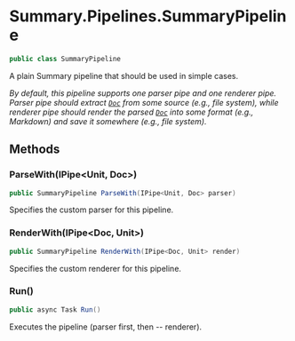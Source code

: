 # Summary.Pipelines.SummaryPipeline
```cs
public class SummaryPipeline
```

A plain Summary pipeline that should be used in simple cases.

_By default, this pipeline supports one parser pipe and one renderer pipe._
_<br />_
_Parser pipe should extract [`Doc`](./Doc.md) from some source (e.g., file system), while_
_renderer pipe should render the parsed [`Doc`](./Doc.md) into some format (e.g., Markdown)_
_and save it somewhere (e.g., file system)._

## Methods
### ParseWith(IPipe<Unit, Doc>)
```cs
public SummaryPipeline ParseWith(IPipe<Unit, Doc> parser)
```

Specifies the custom parser for this pipeline.

### RenderWith(IPipe<Doc, Unit>)
```cs
public SummaryPipeline RenderWith(IPipe<Doc, Unit> render)
```

Specifies the custom renderer for this pipeline.

### Run()
```cs
public async Task Run()
```

Executes the pipeline (parser first, then -- renderer).

